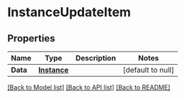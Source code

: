 # InstanceUpdateItem

## Properties
Name | Type | Description | Notes
------------ | ------------- | ------------- | -------------
**Data** | [**Instance**](Instance.md) |  | [default to null]

[[Back to Model list]](../README.md#documentation-for-models) [[Back to API list]](../README.md#documentation-for-api-endpoints) [[Back to README]](../README.md)


